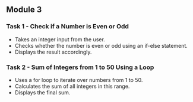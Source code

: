 ## Module 3

### Task 1 - Check if a Number is Even or Odd
- Takes an integer input from the user.
- Checks whether the number is even or odd using an if-else statement.
- Displays the result accordingly.

### Task 2 -  Sum of Integers from 1 to 50 Using a Loop
- Uses a for loop to iterate over numbers from 1 to 50.
- Calculates the sum of all integers in this range.
- Displays the final sum.

